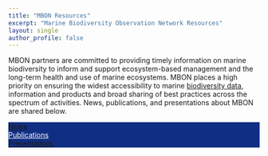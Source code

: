 ```yaml
---
title: "MBON Resources"
excerpt: "Marine Biodiversity Observation Network Resources"
layout: single
author_profile: false
---
```

MBON partners are committed to providing timely information on marine biodiversity to inform and support ecosystem-based management and the long-term health and use of marine ecosystems.  MBON places a high priority on ensuring the widest accessibility to marine [biodiversity data](https://marinebon.org/pages/data/), information and products and broad sharing of best practices across the spectrum of activities. News, publications, and presentations about MBON are shared below.


<div class="clearfix">
  <div class="resourcebox" style="background-color: #102f84;">
  <a href="/pages/news.md">News</a>
  </div>
  <div class="resourcebox" style="background-color: #102f84;">
  <a style="color: #ffffff;" href="/pages/publications.md">Publications</a>
  </div>
  <div class="resourcebox" style="background-color: #102f84;">
  <a href="/pages/publications.md">Presentations</a>
  </div>
</div>

